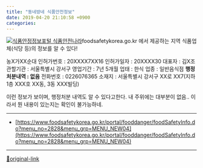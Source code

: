 ```yaml
---
title: "동네방네 식품안전정보"
date: 2019-04-20 21:10:58 +0900
categories: 
---
```

  

[![식품안정정보포털 식품안전나라](https://www.foodsafetykorea.go.kr/images/common/logo.png)](https://www.foodsafetykorea.go.kr/main.do)foodsafetykorea.go.kr
에서 제공하는 지역 식품업체(식당 등)의 정보를 알 수 있다!
  

농X가XX순대
인허가번호 : 20XXXX7XX16
인허가일자 : 20XXXX30
대표자 : 김X조
관할기관 : 서울특별시 강서구
영업기간 : 7년 5개월
업태 : 한식
업종 : 일반음식점
**행정처분내역 : 없음**
전화번호 : 0226076365
소재지 : 서울특별시 강서구 XX로 XX7(지하 1층 XXX호 XX동, 3동 XXX빌딩)

  

이런 정보가 보이며, 행정처분 내역도 알 수 있다고한다.
내 주위에는 대부분이 없음.. 이라서 뭔 내용이 있는지는 확인이 불가능하네.




***
+ [https://www.foodsafetykorea.go.kr/portal/fooddanger/foodSafetyInfo.do?menu_no=2828&menu_grp=MENU_NEW04](https://www.foodsafetykorea.go.kr/portal/fooddanger/foodSafetyInfo.do?menu_no=2828&menu_grp=MENU_NEW04)


***
[🔗original-link](http://www.mins01.com/mh/tech/read/1274)